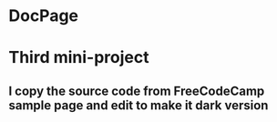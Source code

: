 # DocPage
<h1>Third mini-project</h1>
<h2>I copy the source code from FreeCodeCamp sample page and edit to make it dark version</h2>
